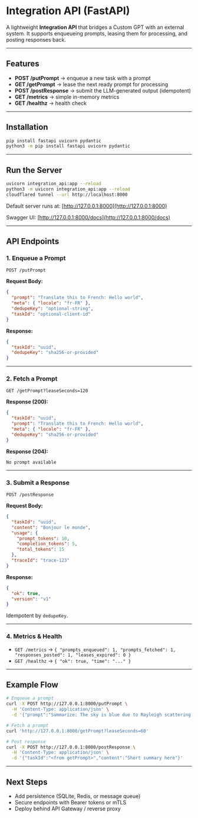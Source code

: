 # Integration API (FastAPI)

A lightweight **Integration API** that bridges a Custom GPT with an external system. It supports enqueueing prompts, leasing them for processing, and posting responses back.

---

## Features
- **POST /putPrompt** → enqueue a new task with a prompt
- **GET /getPrompt** → lease the next ready prompt for processing
- **POST /postResponse** → submit the LLM-generated output (idempotent)
- **GET /metrics** → simple in-memory metrics
- **GET /healthz** → health check

---

## Installation
```bash
pip install fastapi uvicorn pydantic
python3 -m pip install fastapi uvicorn pydantic
```

---

## Run the Server
```bash
uvicorn integration_api:app --reload
python3 -m uvicorn integration_api:app --reload
cloudflared tunnel --url http://localhost:8000
```

Default server runs at: [http://127.0.0.1:8000](http://127.0.0.1:8000)

Swagger UI: [http://127.0.0.1:8000/docs](http://127.0.0.1:8000/docs)

---

## API Endpoints

### 1. Enqueue a Prompt
`POST /putPrompt`

**Request Body:**
```json
{
  "prompt": "Translate this to French: Hello world",
  "meta": { "locale": "fr-FR" },
  "dedupeKey": "optional-string",
  "taskId": "optional-client-id"
}
```

**Response:**
```json
{
  "taskId": "uuid",
  "dedupeKey": "sha256-or-provided"
}
```

---

### 2. Fetch a Prompt
`GET /getPrompt?leaseSeconds=120`

**Response (200):**
```json
{
  "taskId": "uuid",
  "prompt": "Translate this to French: Hello world",
  "meta": { "locale": "fr-FR" },
  "dedupeKey": "sha256-or-provided"
}
```

**Response (204):**
```
No prompt available
```

---

### 3. Submit a Response
`POST /postResponse`

**Request Body:**
```json
{
  "taskId": "uuid",
  "content": "Bonjour le monde",
  "usage": {
    "prompt_tokens": 10,
    "completion_tokens": 5,
    "total_tokens": 15
  },
  "traceId": "trace-123"
}
```

**Response:**
```json
{
  "ok": true,
  "version": "v1"
}
```

Idempotent by `dedupeKey`.

---

### 4. Metrics & Health
- `GET /metrics` → `{ "prompts_enqueued": 1, "prompts_fetched": 1, "responses_posted": 1, "leases_expired": 0 }`
- `GET /healthz` → `{ "ok": true, "time": "..." }`

---

## Example Flow
```bash
# Enqueue a prompt
curl -X POST http://127.0.0.1:8000/putPrompt \
  -H 'Content-Type: application/json' \
  -d '{"prompt":"Summarize: The sky is blue due to Rayleigh scattering."}'

# Fetch a prompt
curl 'http://127.0.0.1:8000/getPrompt?leaseSeconds=60'

# Post response
curl -X POST http://127.0.0.1:8000/postResponse \
  -H 'Content-Type: application/json' \
  -d '{"taskId":"<from getPrompt>","content":"Short summary here"}'
```

---

## Next Steps
- Add persistence (SQLite, Redis, or message queue)
- Secure endpoints with Bearer tokens or mTLS
- Deploy behind API Gateway / reverse proxy